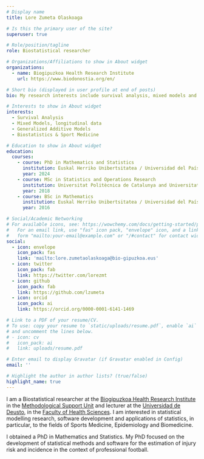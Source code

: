 ```yaml
---
# Display name
title: Lore Zumeta Olaskoaga

# Is this the primary user of the site?
superuser: true

# Role/position/tagline
role: Biostatistical researcher

# Organizations/Affiliations to show in About widget
organizations:
  - name: Biogipuzkoa Health Research Institute
    url: https://www.biodonostia.org/en/

# Short bio (displayed in user profile at end of posts)
bio: My research interests include survival analysis, mixed models and GAMs.

# Interests to show in About widget
interests:
  - Survival Analysis
  - Mixed Models, longitudinal data 
  - Generalized Additive Models
  - Biostatistics & Sport Medicine

# Education to show in About widget
education:
  courses:
    - course: PhD in Mathematics and Statistics
      institution: Euskal Herriko Unibertsitatea / Universidad del País Vasco (UPV/EHU)
      year: 2024
    - course: MSc in Statistics and Operations Research
      institution: Universitat Politècnica de Catalunya and Universitat de Barcelona (UPC and UB)
      year: 2018
    - course: BSc in Mathematics
      institution: Euskal Herriko Unibertsitatea / Universidad del País Vasco (UPV/EHU) 
      year: 2016

# Social/Academic Networking
# For available icons, see: https://wowchemy.com/docs/getting-started/page-builder/#icons
#   For an email link, use "fas" icon pack, "envelope" icon, and a link in the
#   form "mailto:your-email@example.com" or "/#contact" for contact widget.
social:
  - icon: envelope
    icon_pack: fas
    link: 'mailto:lore.zumetaolaskoaga@bio-gipuzkoa.eus'
  - icon: twitter
    icon_pack: fab
    link: https://twitter.com/lorezmt
  - icon: github
    icon_pack: fab
    link: https://github.com/lzumeta
  - icon: orcid
    icon_pack: ai
    link: https://orcid.org/0000-0001-6141-1469

# Link to a PDF of your resume/CV.
# To use: copy your resume to `static/uploads/resume.pdf`, enable `ai` icons in `params.toml`,
# and uncomment the lines below.
# - icon: cv
#   icon_pack: ai
#   link: uploads/resume.pdf

# Enter email to display Gravatar (if Gravatar enabled in Config)
email: ''

# Highlight the author in author lists? (true/false)
highlight_name: true
---
```


I am a Biostatistical researcher at the [Biogipuzkoa Health Research Institute](https://www.biodonostia.org/en/) in the [Methodological Support Unit](https://www.biodonostia.org/en/support-units-services/methodological-support-unit/) and lecturer at the [Universidad de Deusto](https://www.deusto.es/en/home), in the [Faculty of Health Sciences](https://www.deusto.es/en/home/study/courses/bachelors-degree/physiotherapy?_ga=2.259730383.418540566.1758983551-1478737693.1758983551). I am interested in statistical modelling research, software development and applications of statistics, in particular, to the fields of Sports Medicine, Epidemiology and Biomedicine.

I obtained a PhD in Mathematics and Statistics. My PhD focused on the development of statistical methods and software for the estimation of injury risk and incidence in the context of professional football. 

[comment]: <> ({{< icon name="download" pack="fas" >}} Download my {{< staticref "uploads/demo_resume.pdf" "newtab" >}}resumé{{< /staticref >}}.)
